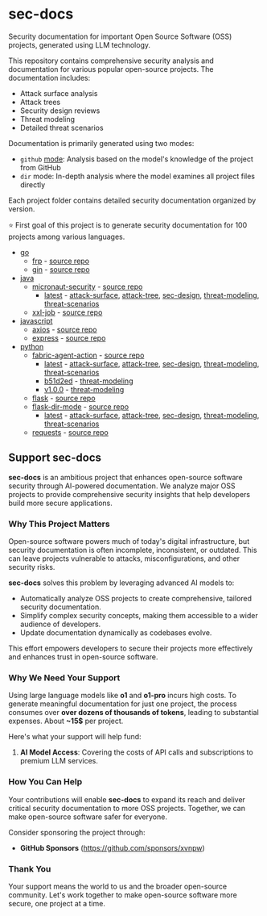 # sec-docs
Security documentation for important Open Source Software (OSS) projects, generated using LLM technology.

This repository contains comprehensive security analysis and documentation for various popular open-source projects. The documentation includes:
- Attack surface analysis
- Attack trees
- Security design reviews
- Threat modeling
- Detailed threat scenarios

Documentation is primarily generated using two modes:
- `github` [mode](https://github.com/xvnpw/ai-security-analyzer/tree/main?tab=readme-ov-file#general-options): Analysis based on the model's knowledge of the project from GitHub
- `dir` mode: In-depth analysis where the model examines all project files directly

Each project folder contains detailed security documentation organized by version.

⭐️ First goal of this project is to generate security documentation for 100 projects among various languages.

- [go](go)
  - [frp](go/frp) - [source repo](https://github.com/fatedier/frp)
  - [gin](go/gin) - [source repo](https://github.com/gin-gonic/gin)
- [java](java)
  - [micronaut-security](java/micronaut-security) - [source repo](https://github.com/micronaut-projects/micronaut-security)
    - [latest](java/micronaut-security/latest) - [attack-surface](java/micronaut-security/latest/attack-surface.md), [attack-tree](java/micronaut-security/latest/attack-tree.md), [sec-design](java/micronaut-security/latest/sec-design.md), [threat-modeling](java/micronaut-security/latest/threat-modeling.md), [threat-scenarios](java/micronaut-security/latest/threat-scenarios.md)
  - [xxl-job](java/xxl-job) - [source repo](https://github.com/xuxueli/xxl-job)
- [javascript](javascript)
  - [axios](javascript/axios) - [source repo](https://github.com/axios/axios)
  - [express](javascript/express) - [source repo](https://github.com/expressjs/express)
- [python](python)
  - [fabric-agent-action](python/fabric-agent-action) - [source repo](https://github.com/xvnpw/fabric-agent-action)
    - [latest](python/fabric-agent-action/latest) - [attack-surface](python/fabric-agent-action/latest/attack-surface.md), [attack-tree](python/fabric-agent-action/latest/attack-tree.md), [sec-design](python/fabric-agent-action/latest/sec-design.md), [threat-modeling](python/fabric-agent-action/latest/threat-modeling.md), [threat-scenarios](python/fabric-agent-action/latest/threat-scenarios.md)
    - [b51d2ed](python/fabric-agent-action/b51d2ed) - [threat-modeling](python/fabric-agent-action/b51d2ed/threat-modeling.md)
    - [v1.0.0](python/fabric-agent-action/v1.0.0) - [threat-modeling](python/fabric-agent-action/v1.0.0/threat-modeling.md)
  - [flask](python/flask) - [source repo](https://github.com/pallets/flask)
  - [flask-dir-mode](python/flask-dir-mode) - [source repo](https://github.com/pallets/flask)
    - [latest](python/flask-dir-mode/latest) - [attack-surface](python/flask-dir-mode/latest/attack-surface.md), [attack-tree](python/flask-dir-mode/latest/attack-tree.md), [sec-design](python/flask-dir-mode/latest/sec-design.md), [threat-modeling](python/flask-dir-mode/latest/threat-modeling.md), [threat-scenarios](python/flask-dir-mode/latest/threat-scenarios.md)
  - [requests](python/requests) - [source repo](https://github.com/psf/requests)

## Support **sec-docs**  

**sec-docs** is an ambitious project that enhances open-source software security through AI-powered documentation. We analyze major OSS projects to provide comprehensive security insights that help developers build more secure applications.

### Why This Project Matters  

Open-source software powers much of today's digital infrastructure, but security documentation is often incomplete, inconsistent, or outdated. This can leave projects vulnerable to attacks, misconfigurations, and other security risks.  

**sec-docs** solves this problem by leveraging advanced AI models to:  
- Automatically analyze OSS projects to create comprehensive, tailored security documentation.  
- Simplify complex security concepts, making them accessible to a wider audience of developers.  
- Update documentation dynamically as codebases evolve.  

This effort empowers developers to secure their projects more effectively and enhances trust in open-source software.  

### Why We Need Your Support  

Using large language models like **o1** and **o1-pro** incurs high costs. To generate meaningful documentation for just one project, the process consumes over **over dozens of thousands of tokens**, leading to substantial expenses. About **~15$** per project.  

Here's what your support will help fund:  
1. **AI Model Access**: Covering the costs of API calls and subscriptions to premium LLM services.  

### How You Can Help  

Your contributions will enable **sec-docs** to expand its reach and deliver critical security documentation to more OSS projects. Together, we can make open-source software safer for everyone.  

Consider sponsoring the project through:  
- **GitHub Sponsors** (https://github.com/sponsors/xvnpw)   

### Thank You  

Your support means the world to us and the broader open-source community. Let's work together to make open-source software more secure, one project at a time.
